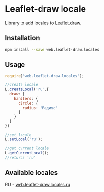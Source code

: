 # Leaflet-draw locale

Library to add locales to [Leaflet.draw](https://github.com/Leaflet/Leaflet.draw).

## Installation

```bash
npm install --save web.leaflet-draw.locales
```

## Usage

```javascript
require('web.leaflet-draw.locales');

//create locale
L.createLocal('ru',{
  draw: {
    handlers: {
      circle: {
        radius: 'Радиус'
      }
    }
  }
})

//set locale
L.setLocal('ru');

//get current locale
L.getCurrentLocal();
//returns 'ru'
```

## Available locales
RU - [web.leaflet-draw.locales.ru](https://github.com/SphericCube/web.leaflet-draw.locales.ru)
